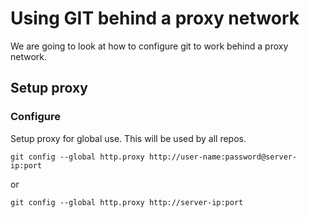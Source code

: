# Using GIT behind a proxy network
We are going to look at how to configure git to work behind a proxy network.

## Setup proxy
### Configure
Setup proxy for global use. This will be used by all repos.

```
git config --global http.proxy http://user-name:password@server-ip:port
```

or

```
git config --global http.proxy http://server-ip:port
```

